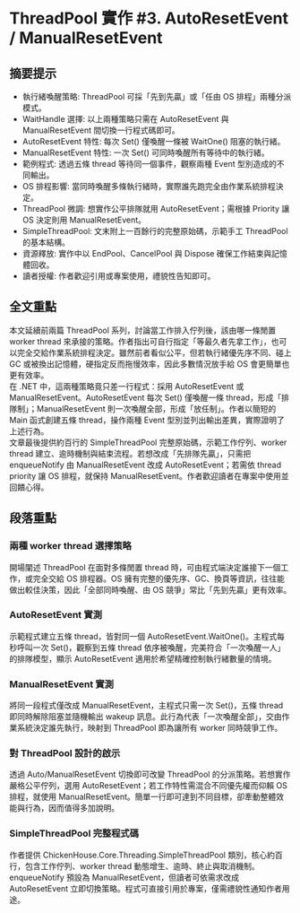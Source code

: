 # ThreadPool 實作 #3. AutoResetEvent / ManualResetEvent

## 摘要提示
- 執行緒喚醒策略: ThreadPool 可採「先到先贏」或「任由 OS 排程」兩種分派模式。
- WaitHandle 選擇: 以上兩種策略只需在 AutoResetEvent 與 ManualResetEvent 間切換一行程式碼即可。
- AutoResetEvent 特性: 每次 Set() 僅喚醒一條被 WaitOne() 阻塞的執行緒。
- ManualResetEvent 特性: 一次 Set() 可同時喚醒所有等待中的執行緒。
- 範例程式: 透過五條 thread 等待同一個事件，觀察兩種 Event 型別造成的不同輸出。
- OS 排程影響: 當同時喚醒多條執行緒時，實際誰先跑完全由作業系統排程決定。
- ThreadPool 微調: 想實作公平排隊就用 AutoResetEvent；需根據 Priority 讓 OS 決定則用 ManualResetEvent。
- SimpleThreadPool: 文末附上一百餘行的完整原始碼，示範手工 ThreadPool 的基本結構。
- 資源釋放: 實作中以 EndPool、CancelPool 與 Dispose 確保工作結束與記憶體回收。
- 讀者授權: 作者歡迎引用或專案使用，禮貌性告知即可。

## 全文重點
本文延續前兩篇 ThreadPool 系列，討論當工作排入佇列後，該由哪一條閒置 worker thread 來承接的策略。作者指出可自行指定「等最久者先拿工作」，也可以完全交給作業系統排程決定。雖然前者看似公平，但若執行緒優先序不同、碰上 GC 或被換出記憶體，硬指定反而拖慢效率，因此多數情況放手給 OS 會更簡單也更有效率。  
在 .NET 中，這兩種策略竟只差一行程式：採用 AutoResetEvent 或 ManualResetEvent。AutoResetEvent 每次 Set() 僅喚醒一條 thread，形成「排隊制」；ManualResetEvent 則一次喚醒全部，形成「放任制」。作者以簡短的 Main 函式創建五條 thread，操作兩種 Event 型別並列出輸出差異，實際證明了上述行為。  
文章最後提供約百行的 SimpleThreadPool 完整原始碼，示範工作佇列、worker thread 建立、逾時機制與結束流程。若想改成「先排隊先贏」，只需把 enqueueNotify 由 ManualResetEvent 改成 AutoResetEvent；若需依 thread priority 讓 OS 排程，就保持 ManualResetEvent。作者歡迎讀者在專案中使用並回饋心得。

## 段落重點
### 兩種 worker thread 選擇策略
開場闡述 ThreadPool 在面對多條閒置 thread 時，可由程式端決定誰接下一個工作，或完全交給 OS 排程器。OS 擁有完整的優先序、GC、換頁等資訊，往往能做出較佳決策，因此「全部同時喚醒、由 OS 競爭」常比「先到先贏」更有效率。

### AutoResetEvent 實測
示範程式建立五條 thread，皆對同一個 AutoResetEvent.WaitOne()。主程式每秒呼叫一次 Set()，觀察到五條 thread 依序被喚醒，完美符合「一次喚醒一人」的排隊模型，顯示 AutoResetEvent 適用於希望精確控制執行緒數量的情境。

### ManualResetEvent 實測
將同一段程式僅改成 ManualResetEvent，主程式只需一次 Set()，五條 thread 即同時解除阻塞並隨機輸出 wakeup 訊息。此行為代表「一次喚醒全部」，交由作業系統決定誰先執行，映射到 ThreadPool 即為讓所有 worker 同時競爭工作。

### 對 ThreadPool 設計的啟示
透過 Auto/ManualResetEvent 切換即可改變 ThreadPool 的分派策略。若想實作嚴格公平佇列，選用 AutoResetEvent；若工作特性需混合不同優先權而仰賴 OS 排程，就使用 ManualResetEvent。簡單一行即可達到不同目標，卻牽動整體效能與行為，因而值得多加說明。

### SimpleThreadPool 完整程式碼
作者提供 ChickenHouse.Core.Threading.SimpleThreadPool 類別，核心約百行，包含工作佇列、worker thread 動態增生、逾時、終止與取消機制。enqueueNotify 預設為 ManualResetEvent，但讀者可依需求改成 AutoResetEvent 立即切換策略。程式可直接引用於專案，僅需禮貌性通知作者用途。